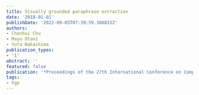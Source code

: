 ```yaml
---
title: Visually grounded paraphrase extraction
date: '2018-01-01'
publishDate: '2022-09-05T07:39:59.300815Z'
authors:
- Chenhui Chu
- Mayu Otani
- Yuta Nakashima
publication_types:
- '1'
abstract: ''
featured: false
publication: '*Proceedings of the 27th International Conference on Computational Linguistics*'
tags:
- Vgp
---
```


